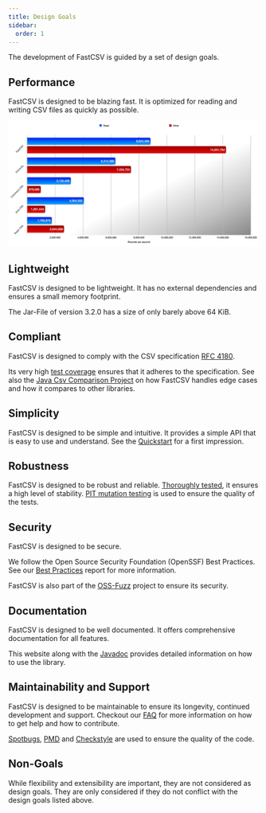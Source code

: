 ```yaml
---
title: Design Goals
sidebar:
  order: 1
---
```


The development of FastCSV is guided by a set of design goals.

## Performance

FastCSV is designed to be blazing fast. It is optimized for reading and writing CSV files as quickly as possible.

![Benchmark](../../../assets/benchmark.png "Benchmark")

## Lightweight

FastCSV is designed to be lightweight. It has no external dependencies and ensures a small memory footprint.

The Jar-File of version 3.2.0 has a size of only barely above 64 KiB.

## Compliant

FastCSV is designed to comply with the CSV specification [RFC 4180](https://datatracker.ietf.org/doc/html/rfc4180).

Its very high [test coverage](https://app.codecov.io/gh/osiegmar/FastCSV) ensures that it adheres to the specification.
See also the [Java Csv Comparison Project](https://github.com/osiegmar/JavaCsvComparison) on how FastCSV handles edge cases and how it compares to other
libraries.

## Simplicity

FastCSV is designed to be simple and intuitive. It provides a simple API that is easy to use and understand.
See the [Quickstart](/guides/quickstart/) for a first impression.

## Robustness

FastCSV is designed to be robust and reliable. [Thoroughly tested](https://app.codecov.io/gh/osiegmar/FastCSV),
it ensures a high level of stability.
[PIT mutation testing](https://pitest.org) is used to ensure the quality of the tests.

## Security

FastCSV is designed to be secure.

We follow the Open Source Security Foundation (OpenSSF) Best Practices.
See our [Best Practices](https://www.bestpractices.dev/projects/9141) report for more information.

FastCSV is also part of the [OSS-Fuzz](https://google.github.io/oss-fuzz/) project to ensure its security.

## Documentation

FastCSV is designed to be well documented. It offers comprehensive documentation for all features.

This website along with the [Javadoc](https://javadoc.io/doc/de.siegmar/fastcsv)
provides detailed information on how to use the library.

## Maintainability and Support

FastCSV is designed to be maintainable to ensure its longevity, continued development and support.
Checkout our [FAQ](/faq/) for more information on how to get help and how to contribute.

[Spotbugs](https://spotbugs.github.io), [PMD](https://pmd.github.io) and
[Checkstyle](https://checkstyle.sourceforge.io) are used to ensure the quality of the code.

## Non-Goals

While flexibility and extensibility are important, they are not considered as design goals. They are only considered if
they do not conflict with the design goals listed above.
